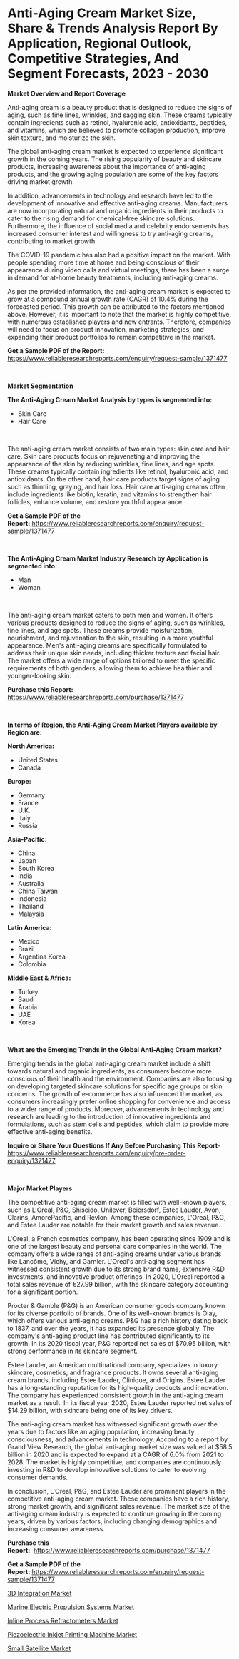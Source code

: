 <p><h1>Anti-Aging Cream Market Size, Share & Trends Analysis Report By Application, Regional Outlook, Competitive Strategies, And Segment Forecasts, 2023 - 2030</h1></p><p><strong>Market Overview and Report Coverage</strong></p>
<p><p>Anti-aging cream is a beauty product that is designed to reduce the signs of aging, such as fine lines, wrinkles, and sagging skin. These creams typically contain ingredients such as retinol, hyaluronic acid, antioxidants, peptides, and vitamins, which are believed to promote collagen production, improve skin texture, and moisturize the skin.</p><p>The global anti-aging cream market is expected to experience significant growth in the coming years. The rising popularity of beauty and skincare products, increasing awareness about the importance of anti-aging products, and the growing aging population are some of the key factors driving market growth.</p><p>In addition, advancements in technology and research have led to the development of innovative and effective anti-aging creams. Manufacturers are now incorporating natural and organic ingredients in their products to cater to the rising demand for chemical-free skincare solutions. Furthermore, the influence of social media and celebrity endorsements has increased consumer interest and willingness to try anti-aging creams, contributing to market growth.</p><p>The COVID-19 pandemic has also had a positive impact on the market. With people spending more time at home and being conscious of their appearance during video calls and virtual meetings, there has been a surge in demand for at-home beauty treatments, including anti-aging creams.</p><p>As per the provided information, the anti-aging cream market is expected to grow at a compound annual growth rate (CAGR) of 10.4% during the forecasted period. This growth can be attributed to the factors mentioned above. However, it is important to note that the market is highly competitive, with numerous established players and new entrants. Therefore, companies will need to focus on product innovation, marketing strategies, and expanding their product portfolios to remain competitive in the market.</p></p>
<p><strong>Get a Sample PDF of the Report:</strong> <a href="https://www.reliableresearchreports.com/enquiry/request-sample/1371477">https://www.reliableresearchreports.com/enquiry/request-sample/1371477</a></p>
<p>&nbsp;</p>
<p><strong>Market Segmentation</strong></p>
<p><strong>The Anti-Aging Cream Market Analysis by types is segmented into:</strong></p>
<p><ul><li>Skin Care</li><li>Hair Care</li></ul></p>
<p>&nbsp;</p>
<p><p>The anti-aging cream market consists of two main types: skin care and hair care. Skin care products focus on rejuvenating and improving the appearance of the skin by reducing wrinkles, fine lines, and age spots. These creams typically contain ingredients like retinol, hyaluronic acid, and antioxidants. On the other hand, hair care products target signs of aging such as thinning, graying, and hair loss. Hair care anti-aging creams often include ingredients like biotin, keratin, and vitamins to strengthen hair follicles, enhance volume, and restore youthful appearance.</p></p>
<p><strong>Get a Sample PDF of the Report:</strong>&nbsp;<a href="https://www.reliableresearchreports.com/enquiry/request-sample/1371477">https://www.reliableresearchreports.com/enquiry/request-sample/1371477</a></p>
<p>&nbsp;</p>
<p><strong>The Anti-Aging Cream Market Industry Research by Application is segmented into:</strong></p>
<p><ul><li>Man</li><li>Woman</li></ul></p>
<p>&nbsp;</p>
<p><p>The anti-aging cream market caters to both men and women. It offers various products designed to reduce the signs of aging, such as wrinkles, fine lines, and age spots. These creams provide moisturization, nourishment, and rejuvenation to the skin, resulting in a more youthful appearance. Men's anti-aging creams are specifically formulated to address their unique skin needs, including thicker texture and facial hair. The market offers a wide range of options tailored to meet the specific requirements of both genders, allowing them to achieve healthier and younger-looking skin.</p></p>
<p><strong>Purchase this Report:</strong>&nbsp; <a href="https://www.reliableresearchreports.com/purchase/1371477">https://www.reliableresearchreports.com/purchase/1371477</a></p>
<p>&nbsp;</p>
<p><strong>In terms of Region, the Anti-Aging Cream Market Players available by Region are:</strong></p>
<p>
    <p> <strong> North America: </strong>
        <ul>
            <li>United States</li>
            <li>Canada</li>
        </ul>
        </p> 
    <p> <strong> Europe: </strong>
        <ul>
            <li>Germany</li>
            <li>France</li>
            <li>U.K.</li>
            <li>Italy</li>
            <li>Russia</li>
        </ul>
        </p> 
    <p> <strong> Asia-Pacific: </strong>
        <ul>
            <li>China</li>
            <li>Japan</li>
            <li>South Korea</li>
            <li>India</li>
            <li>Australia</li>
            <li>China Taiwan</li>
            <li>Indonesia</li>
            <li>Thailand</li>
            <li>Malaysia</li>
        </ul>
        </p> 
    <p> <strong> Latin America: </strong>
        <ul>
            <li>Mexico</li>
            <li>Brazil</li>
            <li>Argentina Korea</li>
            <li>Colombia</li>
        </ul>
        </p> 
    <p> <strong> Middle East & Africa: </strong>
        <ul>
            <li>Turkey</li>
            <li>Saudi</li>
            <li>Arabia</li>
            <li>UAE</li>
            <li>Korea</li>
        </ul>
    </p>
    </p>
<p>&nbsp;</p>
<p><strong>What are the Emerging Trends in the Global Anti-Aging Cream market?</strong></p>
<p><p>Emerging trends in the global anti-aging cream market include a shift towards natural and organic ingredients, as consumers become more conscious of their health and the environment. Companies are also focusing on developing targeted skincare solutions for specific age groups or skin concerns. The growth of e-commerce has also influenced the market, as consumers increasingly prefer online shopping for convenience and access to a wider range of products. Moreover, advancements in technology and research are leading to the introduction of innovative ingredients and formulations, such as stem cells and peptides, which claim to provide more effective anti-aging benefits.</p></p>
<p><strong>Inquire or Share Your Questions If Any Before Purchasing This Report</strong>- <a href="https://www.reliableresearchreports.com/enquiry/pre-order-enquiry/1371477">https://www.reliableresearchreports.com/enquiry/pre-order-enquiry/1371477</a></p>
<p>&nbsp;</p>
<p><strong>Major Market Players</strong></p>
<p><p>The competitive anti-aging cream market is filled with well-known players, such as L'Oreal, P&G, Shiseido, Unilever, Beiersdorf, Estee Lauder, Avon, Clarins, AmorePacific, and Revlon. Among these companies, L'Oreal, P&G, and Estee Lauder are notable for their market growth and sales revenue.</p><p>L'Oreal, a French cosmetics company, has been operating since 1909 and is one of the largest beauty and personal care companies in the world. The company offers a wide range of anti-aging creams under various brands like Lancôme, Vichy, and Garnier. L'Oreal's anti-aging segment has witnessed consistent growth due to its strong brand name, extensive R&D investments, and innovative product offerings. In 2020, L'Oreal reported a total sales revenue of €27.99 billion, with the skincare category accounting for a significant portion.</p><p>Procter & Gamble (P&G) is an American consumer goods company known for its diverse portfolio of brands. One of its well-known brands is Olay, which offers various anti-aging creams. P&G has a rich history dating back to 1837, and over the years, it has expanded its presence globally. The company's anti-aging product line has contributed significantly to its growth. In its 2020 fiscal year, P&G reported net sales of $70.95 billion, with strong performance in its skincare segment.</p><p>Estee Lauder, an American multinational company, specializes in luxury skincare, cosmetics, and fragrance products. It owns several anti-aging cream brands, including Estee Lauder, Clinique, and Origins. Estee Lauder has a long-standing reputation for its high-quality products and innovation. The company has experienced consistent growth in the anti-aging cream market as a result. In its fiscal year 2020, Estee Lauder reported net sales of $14.29 billion, with skincare being one of its key drivers.</p><p>The anti-aging cream market has witnessed significant growth over the years due to factors like an aging population, increasing beauty consciousness, and advancements in technology. According to a report by Grand View Research, the global anti-aging market size was valued at $58.5 billion in 2020 and is expected to expand at a CAGR of 6.0% from 2021 to 2028. The market is highly competitive, and companies are continuously investing in R&D to develop innovative solutions to cater to evolving consumer demands.</p><p>In conclusion, L'Oreal, P&G, and Estee Lauder are prominent players in the competitive anti-aging cream market. These companies have a rich history, strong market growth, and significant sales revenue. The market size of the anti-aging cream industry is expected to continue growing in the coming years, driven by various factors, including changing demographics and increasing consumer awareness.</p></p>
<p><strong>Purchase this Report:</strong>&nbsp;&nbsp;<a href="https://www.reliableresearchreports.com/purchase/1371477">https://www.reliableresearchreports.com/purchase/1371477</a></p>
<p></p>
<p><strong>Get a Sample PDF of the Report:</strong>&nbsp;<a href="https://www.reliableresearchreports.com/enquiry/request-sample/1371477">https://www.reliableresearchreports.com/enquiry/request-sample/1371477</a></p>
<p><p><a href="https://medium.com/@joanobrien1990/3d-integration-market-size-cagr-trends-2024-2030-e1223e2b214c">3D Integration Market</a></p><p><a href="https://medium.com/@rosejohnson762014/marine-electric-propulsion-systems-market-size-cagr-trends-2024-2030-83a6f5084ccf">Marine Electric Propulsion Systems Market</a></p><p><a href="https://www.linkedin.com/pulse/inline-process-refractometers-market-size-growth-forecast-jinrf/">Inline Process Refractometers Market</a></p><p><a href="https://github.com/grishafomin4852/Market-Research-Report-List-1/blob/main/piezoelectric-inkjet-printing-machine-market.md">Piezoelectric Inkjet Printing Machine Market</a></p><p><a href="https://www.linkedin.com/pulse/small-satellite-market-share-amp-new-trends-analysis-8wchf/">Small Satellite Market</a></p></p>
